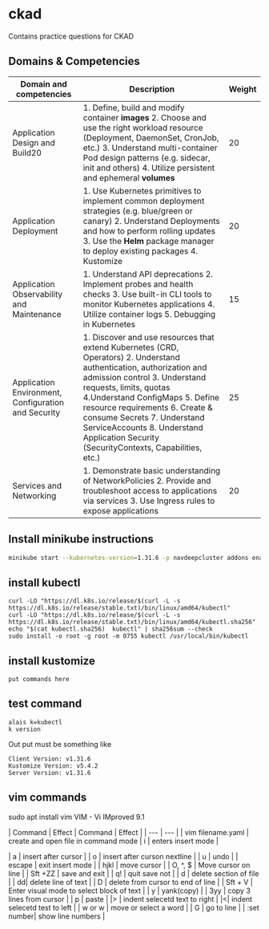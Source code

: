 # ckad
Contains practice questions for CKAD
## Domains & Competencies
| Domain and competencies | Description | Weight |
| --- | --- | -- |
| Application Design and Build20 | 1. Define, build and modify container **images** 2. Choose and use the right workload resource (Deployment, DaemonSet, CronJob, etc.) 3. Understand multi-container Pod design patterns (e.g. sidecar, init and others) 4. Utilize persistent and ephemeral **volumes** | 20 |
| Application Deployment | 1. Use Kubernetes primitives to implement common deployment strategies (e.g. blue/green or canary) 2. Understand Deployments and how to perform rolling updates 3. Use the **Helm** package manager to deploy existing packages 4. Kustomize| 20 |
| Application Observability and Maintenance | 1. Understand API deprecations 2. Implement probes and health checks 3. Use built-in CLI tools to monitor Kubernetes applications 4. Utilize container logs 5. Debugging in Kubernetes | 15 |
| Application Environment, Configuration and Security | 1. Discover and use resources that extend Kubernetes (CRD, Operators) 2. Understand authentication, authorization and admission control 3. Understand requests, limits, quotas 4.Understand ConfigMaps 5. Define resource requirements 6. Create & consume Secrets 7. Understand ServiceAccounts 8. Understand Application Security (SecurityContexts, Capabilities, etc.) | 25 |
| Services and Networking | 1. Demonstrate basic understanding of NetworkPolicies 2. Provide and troubleshoot access to applications via services 3. Use Ingress rules to expose applications | 20 |


## Install minikube instructions
```bash
minikube start --kubernetes-version=1.31.6 -p navdeepcluster addons enable metrics-server
```

## install kubectl
```
curl -LO "https://dl.k8s.io/release/$(curl -L -s https://dl.k8s.io/release/stable.txt)/bin/linux/amd64/kubectl"
curl -LO "https://dl.k8s.io/release/$(curl -L -s https://dl.k8s.io/release/stable.txt)/bin/linux/amd64/kubectl.sha256"
echo "$(cat kubectl.sha256)  kubectl" | sha256sum --check
sudo install -o root -g root -m 0755 kubectl /usr/local/bin/kubectl
```
## install kustomize
```
put commands here
```

## test command 

```
alais k=kubectl
k version
```
Out put must be something like

```
Client Version: v1.31.6
Kustomize Version: v5.4.2
Server Version: v1.31.6
```

## vim commands

sudo apt install vim 
VIM - Vi IMproved 9.1 

| Command | Effect | Command | Effect |
| --- | --- | 
| vim filename.yaml | create and open file in command mode | i | enters insert mode |

| a | insert after cursor |
| o | insert after curson nextline |
| u | undo |
| escape | exit insert mode |
| hjkl | move cursor |
| O, ^, $ | Move cursor on line |
| Sft +ZZ | save and exit |
| q! | quit save not |
| d | delete section of file |
| dd| delete line of text |
| D | delete from cursor to end of line |
| Sft + V | Enter visual mode to select block of text |
| y | yank(copy) |
| 3yy | copy 3 lines from cursor |
| p | paste |
|> | indent selecetd text to right |
|<| indent selecetd test to left |
| w or <n>w | move or select a word |
| <n>G | go to line |
| :set number| show line numbers |












